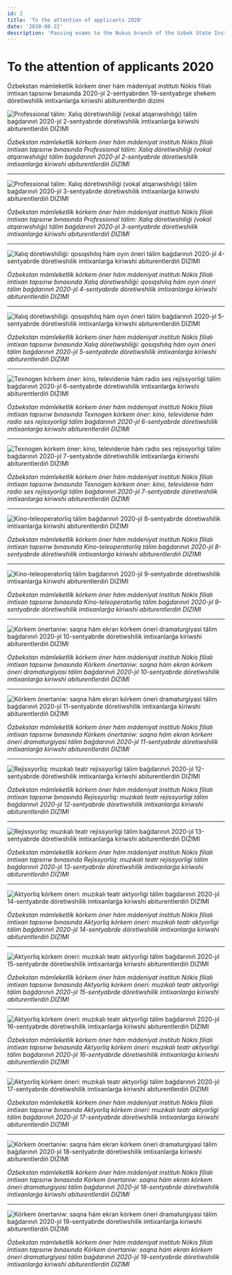 ```yaml
---
id: 2
title: 'To the attention of applicants 2020'
date: '2020-08-22'
description: 'Passing exams to the Nukus branch of the Uzbek State Institute of Arts and Culture The system of entrance to creative exams from September 2 to September 19, 2020'
---
```


# To the attention of applicants 2020

Ózbekstan mámleketlik kórkem óner hám mádeniyat institutı Nókis filialı imtixan tapsırıw bınasında 2020-jıl 2-sentyabrden 19-sentyabrge shekem dóretiwshilik imtixanlarǵa kiriwshi abiturentlerdiń dizimi

<img src="/announcements/2/photo_2020-08-22_17-05-40-1024x605.jpg" alt="Professional tálim: Xalıq dóretiwshiliǵi (vokal atqarıwshılıǵı) tálim baǵdarınıń 2020-jıl 2-sentyabrde dóretiwshilik imtixanlarǵa kiriwshi abiturentlerdiń DIZIMI" />

_Ózbekstan mámleketlik kórkem óner hám mádeniyat institutı Nókis filialı imtixan tapsırıw bınasında Professional tálim: Xalıq dóretiwshiliǵi (vokal atqarıwshılıǵı) tálim baǵdarınıń 2020-jıl 2-sentyabrde dóretiwshilik imtixanlarǵa kiriwshi abiturentlerdiń DIZIMI_

---

<img src="/announcements/2/photo_2020-08-22_17-08-24-1024x624.jpg" alt="Professional tálim: Xalıq dóretiwshiliǵi (vokal atqarıwshılıǵı) tálim baǵdarınıń 2020-jıl 3-sentyabrde dóretiwshilik imtixanlarǵa kiriwshi abiturentlerdiń DIZIMI" />

_Ózbekstan mámleketlik kórkem óner hám mádeniyat institutı Nókis filialı imtixan tapsırıw bınasında Professional tálim: Xalıq dóretiwshiliǵi (vokal atqarıwshılıǵı) tálim baǵdarınıń 2020-jıl 3-sentyabrde dóretiwshilik imtixanlarǵa kiriwshi abiturentlerdiń DIZIMI_

---

<img src="/announcements/2/photo_2020-08-22_17-10-16-1024x809.jpg" alt="Xalıq dóretiwshiliǵi: qosıqshılıq hám oyın óneri tálim baǵdarınıń 2020-jıl 4-sentyabrde dóretiwshilik imtixanlarǵa kiriwshi abiturentlerdiń DIZIMI" />

_Ózbekstan mámleketlik kórkem óner hám mádeniyat institutı Nókis filialı imtixan tapsırıw bınasında Xalıq dóretiwshiliǵi: qosıqshılıq hám oyın óneri tálim baǵdarınıń 2020-jıl 4-sentyabrde dóretiwshilik imtixanlarǵa kiriwshi abiturentlerdiń DIZIMI_

---

<img src="/announcements/2/photo_2020-08-22_17-11-28-1024x800.jpg" alt="Xalıq dóretiwshiliǵi: qosıqshılıq hám oyın óneri tálim baǵdarınıń 2020-jıl 5-sentyabrde dóretiwshilik imtixanlarǵa kiriwshi abiturentlerdiń DIZIMI" />

_Ózbekstan mámleketlik kórkem óner hám mádeniyat institutı Nókis filialı imtixan tapsırıw bınasında Xalıq dóretiwshiliǵi: qosıqshılıq hám oyın óneri tálim baǵdarınıń 2020-jıl 5-sentyabrde dóretiwshilik imtixanlarǵa kiriwshi abiturentlerdiń DIZIMI_

---

<img src="/announcements/2/photo_2020-08-22_17-12-14-1024x539.jpg" alt="Texnogen kórkem óner: kino, televidenie hám radio ses rejissyorligi tálim baǵdarınıń 2020-jıl 6-sentyabrde dóretiwshilik imtixanlarǵa kiriwshi abiturentlerdiń DIZIMI" />

_Ózbekstan mámleketlik kórkem óner hám mádeniyat institutı Nókis filialı imtixan tapsırıw bınasında Texnogen kórkem óner: kino, televidenie hám radio ses rejissyorligi tálim baǵdarınıń 2020-jıl 6-sentyabrde dóretiwshilik imtixanlarǵa kiriwshi abiturentlerdiń DIZIMI_

---

<img src="/announcements/2/photo_2020-08-22_17-12-58-1024x517.jpg" alt="Texnogen kórkem óner: kino, televidenie hám radio ses rejissyorligi tálim baǵdarınıń 2020-jıl 7-sentyabrde dóretiwshilik imtixanlarǵa kiriwshi abiturentlerdiń DIZIMI" />

_Ózbekstan mámleketlik kórkem óner hám mádeniyat institutı Nókis filialı imtixan tapsırıw bınasında Texnogen kórkem óner: kino, televidenie hám radio ses rejissyorligi tálim baǵdarınıń 2020-jıl 7-sentyabrde dóretiwshilik imtixanlarǵa kiriwshi abiturentlerdiń DIZIMI_

---

<img src="/announcements/2/photo_2020-08-22_17-14-12-1024x633.jpg" alt="Kino-teleoperatorliq tálim baǵdarınıń 2020-jıl 8-sentyabrde dóretiwshilik imtixanlarǵa kiriwshi abiturentlerdiń DIZIMI" />

_Ózbekstan mámleketlik kórkem óner hám mádeniyat institutı Nókis filialı imtixan tapsırıw bınasında Kino-teleoperatorliq tálim baǵdarınıń 2020-jıl 8-sentyabrde dóretiwshilik imtixanlarǵa kiriwshi abiturentlerdiń DIZIMI_

---

<img src="/announcements/2/photo_2020-08-22_17-15-01-1024x654.jpg" alt="Kino-teleoperatorliq tálim baǵdarınıń 2020-jıl 9-sentyabrde dóretiwshilik imtixanlarǵa kiriwshi abiturentlerdiń DIZIMI" />

_Ózbekstan mámleketlik kórkem óner hám mádeniyat institutı Nókis filialı imtixan tapsırıw bınasında Kino-teleoperatorliq tálim baǵdarınıń 2020-jıl 9-sentyabrde dóretiwshilik imtixanlarǵa kiriwshi abiturentlerdiń DIZIMI_

---

<img src="/announcements/2/photo_2020-08-22_17-15-30-1024x569.jpg" alt="Kórkem ónertaniw: saqna hám ekran kórkem óneri dramaturgiyasi tálim baǵdarınıń 2020-jıl 10-sentyabrde dóretiwshilik imtixanlarǵa kiriwshi abiturentlerdiń DIZIMI" />

_Ózbekstan mámleketlik kórkem óner hám mádeniyat institutı Nókis filialı imtixan tapsırıw bınasında Kórkem ónertaniw: saqna hám ekran kórkem óneri dramaturgiyasi tálim baǵdarınıń 2020-jıl 10-sentyabrde dóretiwshilik imtixanlarǵa kiriwshi abiturentlerdiń DIZIMI_

---

<img src="/announcements/2/photo_2020-08-22_17-16-04-1024x568.jpg" alt="Kórkem ónertaniw: saqna hám ekran kórkem óneri dramaturgiyasi tálim baǵdarınıń 2020-jıl 11-sentyabrde dóretiwshilik imtixanlarǵa kiriwshi abiturentlerdiń DIZIMI" />

_Ózbekstan mámleketlik kórkem óner hám mádeniyat institutı Nókis filialı imtixan tapsırıw bınasında Kórkem ónertaniw: saqna hám ekran kórkem óneri dramaturgiyasi tálim baǵdarınıń 2020-jıl 11-sentyabrde dóretiwshilik imtixanlarǵa kiriwshi abiturentlerdiń DIZIMI_

---

<img src="/announcements/2/photo_2020-08-22_17-16-37-1024x594.jpg" alt="Rejissyorliq: muzıkalı teatr rejissyorligi tálim baǵdarınıń 2020-jıl 12-sentyabrde dóretiwshilik imtixanlarǵa kiriwshi abiturentlerdiń DIZIMI" />

_Ózbekstan mámleketlik kórkem óner hám mádeniyat institutı Nókis filialı imtixan tapsırıw bınasında Rejissyorliq: muzıkalı teatr rejissyorligi tálim baǵdarınıń 2020-jıl 12-sentyabrde dóretiwshilik imtixanlarǵa kiriwshi abiturentlerdiń DIZIMI_

---

<img src="/announcements/2/photo_2020-08-22_17-17-04-1024x594.jpg" alt="Rejissyorliq: muzıkalı teatr rejissyorligi tálim baǵdarınıń 2020-jıl 13-sentyabrde dóretiwshilik imtixanlarǵa kiriwshi abiturentlerdiń DIZIMI" />

_Ózbekstan mámleketlik kórkem óner hám mádeniyat institutı Nókis filialı imtixan tapsırıw bınasında Rejissyorliq: muzıkalı teatr rejissyorligi tálim baǵdarınıń 2020-jıl 13-sentyabrde dóretiwshilik imtixanlarǵa kiriwshi abiturentlerdiń DIZIMI_

---

<img src="/announcements/2/photo_2020-08-22_17-17-36-1024x770.jpg" alt="Aktyorliq kórkem óneri: muzıkalı teatr aktyorligi tálim baǵdarınıń 2020-jıl 14-sentyabrde dóretiwshilik imtixanlarǵa kiriwshi abiturentlerdiń DIZIMI" />

_Ózbekstan mámleketlik kórkem óner hám mádeniyat institutı Nókis filialı imtixan tapsırıw bınasında Aktyorliq kórkem óneri: muzıkalı teatr aktyorligi tálim baǵdarınıń 2020-jıl 14-sentyabrde dóretiwshilik imtixanlarǵa kiriwshi abiturentlerdiń DIZIMI_

---

<img src="/announcements/2/photo_2020-08-22_17-18-02-1024x739.jpg" alt="Aktyorliq kórkem óneri: muzıkalı teatr aktyorligi tálim baǵdarınıń 2020-jıl 15-sentyabrde dóretiwshilik imtixanlarǵa kiriwshi abiturentlerdiń DIZIMI" />

_Ózbekstan mámleketlik kórkem óner hám mádeniyat institutı Nókis filialı imtixan tapsırıw bınasında Aktyorliq kórkem óneri: muzıkalı teatr aktyorligi tálim baǵdarınıń 2020-jıl 15-sentyabrde dóretiwshilik imtixanlarǵa kiriwshi abiturentlerdiń DIZIMI_

---

<img src="/announcements/2/photo_2020-08-22_17-18-24-1024x739.jpg" alt="Aktyorliq kórkem óneri: muzıkalı teatr aktyorligi tálim baǵdarınıń 2020-jıl 16-sentyabrde dóretiwshilik imtixanlarǵa kiriwshi abiturentlerdiń DIZIMI" />

_Ózbekstan mámleketlik kórkem óner hám mádeniyat institutı Nókis filialı imtixan tapsırıw bınasında Aktyorliq kórkem óneri: muzıkalı teatr aktyorligi tálim baǵdarınıń 2020-jıl 16-sentyabrde dóretiwshilik imtixanlarǵa kiriwshi abiturentlerdiń DIZIMI_

---

<img src="/announcements/2/photo_2020-08-22_17-18-47-1024x769.jpg" alt="Aktyorliq kórkem óneri: muzıkalı teatr aktyorligi tálim baǵdarınıń 2020-jıl 17-sentyabrde dóretiwshilik imtixanlarǵa kiriwshi abiturentlerdiń DIZIMI" />

_Ózbekstan mámleketlik kórkem óner hám mádeniyat institutı Nókis filialı imtixan tapsırıw bınasında Aktyorliq kórkem óneri: muzıkalı teatr aktyorligi tálim baǵdarınıń 2020-jıl 17-sentyabrde dóretiwshilik imtixanlarǵa kiriwshi abiturentlerdiń DIZIMI_

---

<img src="/announcements/2/photo_2020-08-22_17-19-08-1024x673.jpg" alt="Kórkem ónertaniw: saqna hám ekran kórkem óneri dramaturgiyasi tálim baǵdarınıń 2020-jıl 18-sentyabrde dóretiwshilik imtixanlarǵa kiriwshi abiturentlerdiń DIZIMI" />

_Ózbekstan mámleketlik kórkem óner hám mádeniyat institutı Nókis filialı imtixan tapsırıw bınasında Kórkem ónertaniw: saqna hám ekran kórkem óneri dramaturgiyasi tálim baǵdarınıń 2020-jıl 18-sentyabrde dóretiwshilik imtixanlarǵa kiriwshi abiturentlerdiń DIZIMI_

---

<img src="/announcements/2/photo_2020-08-22_17-19-30-1024x673.jpg" alt="Kórkem ónertaniw: saqna hám ekran kórkem óneri dramaturgiyasi tálim baǵdarınıń 2020-jıl 19-sentyabrde dóretiwshilik imtixanlarǵa kiriwshi abiturentlerdiń DIZIMI" />

_Ózbekstan mámleketlik kórkem óner hám mádeniyat institutı Nókis filialı imtixan tapsırıw bınasında Kórkem ónertaniw: saqna hám ekran kórkem óneri dramaturgiyasi tálim baǵdarınıń 2020-jıl 19-sentyabrde dóretiwshilik imtixanlarǵa kiriwshi abiturentlerdiń DIZIMI_
